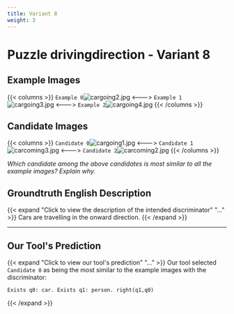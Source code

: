 ```yaml
---
title: Variant 8
weight: 3
---
```


# Puzzle drivingdirection - Variant 8

## Example Images
{{< columns >}}
`Example 0`![cargoing2.jpg](/natscene_data/images/cargoing2.jpg)
<--->
`Example 1`![cargoing3.jpg](/natscene_data/images/cargoing3.jpg)
<--->
`Example 2`![cargoing4.jpg](/natscene_data/images/cargoing4.jpg)
{{< /columns >}}

## Candidate Images
{{< columns >}}
`Candidate 0`![cargoing1.jpg](/natscene_data/images/cargoing1.jpg)
<--->
`Candidate 1`![carcoming3.jpg](/natscene_data/images/carcoming3.jpg)
<--->
`Candidate 2`![carcoming2.jpg](/natscene_data/images/carcoming2.jpg)
{{< /columns >}}

*Which candidate among the above candidates is most similar to all the example images? Explain why.*

## Groundtruth English Description

{{< expand "Click to view the description of the intended discriminator" "..." >}}
Cars are travelling in the onward direction.
{{< /expand >}}

---



## Our Tool's Prediction

{{< expand "Click to view our tool's prediction" "..." >}}
Our tool selected `Candidate 0` as being the most similar to the example images with the discriminator:
```plaintext
Exists q0: car. Exists q1: person. right(q1,q0)
```
{{< /expand >}}
